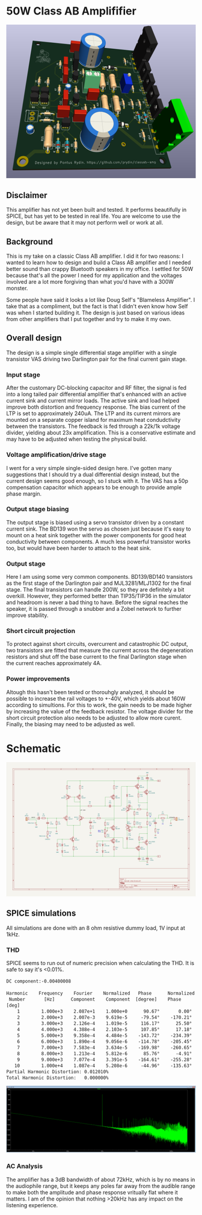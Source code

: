 # 50W Class AB Amplififier

![3D rendering](images/3d.png)

## Disclaimer
This amplifier has not yet been built and tested. It performs beautifully in SPICE, but has yet to be tested in real life. You are
welcome to use the design, but be aware that it may not perform well or work at all.

## Background
This is my take on a classic Class AB amplifier. I did it for two reasons: I wanted to learn how to design and build a Class AB amplifier and
I needed better sound than crappy Bluetooth speakers in my office. I settled for 50W because that's all the power I need for my application
and the voltages involved are a lot more forgiving than what you'd have with a 300W monster. 

Some people have said it looks a lot like Doug Self's "Blameless Amplifier". I take that as a compliment, but the fact is that I didn't even
know how Self was when I started building it. The design is just based on various ideas from other amplifiers that I put together and try to
make it my own.

## Overall design
The design is a simple single differential stage amplifier with a single transistor VAS driving two Darlington pair for the final current 
gain stage. 

### Input stage
After the customary DC-blocking capacitor and RF filter, the signal is fed into a long tailed pair differential amplifier that's enhanced with 
an active current sink and current mirror loads. The active sink and load helped improve both distortion and frequency response. The bias 
current of the LTP is set to approximately 240uA. The LTP and its current mirrors are mounted on a separate copper island for maximum heat
condudctivity between the transistors. The feedback is fed through a 22k/1k voltage divider, yielding about 23x amplification. This is a 
conservative estimate and may have to be adjusted when testing the physical build.

### Voltage amplification/drive stage
I went for a very simple single-sided design here. I've gotten many suggestions that I should try a dual differential design instead, but 
the current design seems good enough, so I stuck with it. The VAS has a 50p compensation capacitor which appears to be enough to provide 
ample phase margin.

### Output stage biasing
The output stage is biased using a servo transistor driven by a constant current sink. The BD139 won the servo as chosen just because it's
easy to mount on a heat sink together with the power components for good heat conductivity between components. A much less powerful 
transistor works too, but would have been harder to attach to the heat sink.

### Output stage
Here I am using some very common components. BD139/BD140 transistors as the first stage of the Darlington pair and MJL3281/MLJ1302 for
the final stage. The final transistors can handle 200W, so they are definitely a bit overkill. However, they performed better than
TIP35/TIP36 in the simulator and headroom is never a bad thing to have. Before the signal reaches the speaker, it is passed through
a snubber and a Zobel network to further improve stability.

### Short circuit projection 
To protect against short circuits, overcurrent and catastrophic DC output, two transistors are fitted that measure the curremt across
the degeneration resistors and shut off the base current to the final Darlington stage when the current reaches approximately 4A. 

### Power improvements
Altough this hasn't been tested or thorouhgly analyzed, it should be possible to increase the rail voltages to +-40V, which yields about
160W according to simultions. For this to work, the gain needs to be made higher by increasing the value of the feedback resistor. The
voltage divider for the short circuit protection also needs to be adjusted to allow more curent. Finally, the biasing may need to be adjusted
as well. 

# Schematic
![Schematic](images/schematic.png)

## SPICE simulations

All simulations are done with an 8 ohm resistive dummy load, 1V input at 1kHz.

### THD
SPICE seems to run out of numeric precision when calculating the THD. It is safe to say it's <0.01%.
```Fourier components of V(out)
DC component:-0.00400008

Harmonic	Frequency	 Fourier 	Normalized	 Phase  	Normalized
 Number 	  [Hz]   	Component	 Component	[degree]	Phase [deg]
    1   	 1.000e+3	 2.087e+1	 1.000e+0	   90.67°	    0.00°
    2   	 2.000e+3	 2.007e-3	 9.619e-5	  -79.54°	 -170.21°
    3   	 3.000e+3	 2.126e-4	 1.019e-5	  116.17°	   25.50°
    4   	 4.000e+3	 4.388e-4	 2.103e-5	  107.85°	   17.18°
    5   	 5.000e+3	 9.358e-4	 4.484e-5	 -143.72°	 -234.39°
    6   	 6.000e+3	 1.890e-4	 9.056e-6	 -114.78°	 -205.45°
    7   	 7.000e+3	 7.583e-4	 3.634e-5	 -169.98°	 -260.65°
    8   	 8.000e+3	 1.213e-4	 5.812e-6	   85.76°	   -4.91°
    9   	 9.000e+3	 7.077e-4	 3.391e-5	 -164.61°	 -255.28°
   10   	 1.000e+4	 1.087e-4	 5.208e-6	  -44.96°	 -135.63°
Partial Harmonic Distortion: 0.012010%
Total Harmonic Distortion:   0.000000%
```

![FFT](images/fft.png)

### AC Analysis
The amplifier has a 3dB bandwidth of about 72kHz, which is by no means in the audiophile range, but it keeps any poles far away from the audible 
range to make both the amplitude and phase response vritually flat where it matters. I am of the opinion that nothing >20kHz has any impact on
the listening experience.


